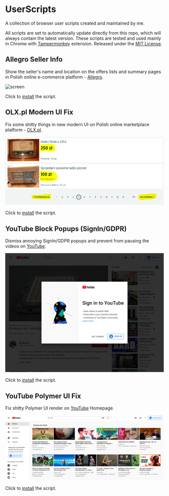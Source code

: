 # UserScripts
A collection of browser user scripts created and maintained by me.

All scripts are set to automatically update directly from this repo, which will always contain the latest version. These scripts are tested and used mainly in Chrome with [Tampermonkey](https://tampermonkey.net) extension. Released under the [MIT License](http://opensource.org/licenses/MIT).


## Allegro Seller Info

Show the seller's name and location on the offers lists and summary pages in Polish online e-commerce platform - [Allegro](http://allegro.pl).

![screen](https://github.com/malcom/UserScripts/raw/master/allegro-seller-info.png)

Click to [install](https://github.com/malcom/UserScripts/raw/master/allegro-seller-info.user.js) the script.


## OLX.pl Modern UI Fix

Fix some shitty things in new modern UI on Polish online marketplace platform - [OLX.pl](http://www.olx.pl).

![screen](https://github.com/malcom/UserScripts/raw/master/olx-pl-modern-ui-fix.png)

Click to [install](https://github.com/malcom/UserScripts/raw/master/olx-pl-modern-ui-fix.user.js) the script.


## YouTube Block Popups (SignIn/GDPR)

Dismiss annoying SignIn/GDPR popups and prevent from pausing the videos on [YouTube](http://www.youtube.com).

![screen](https://github.com/malcom/UserScripts/raw/master/youtube-block-popups.png)

Click to [install](https://github.com/malcom/UserScripts/raw/master/youtube-block-popups.user.js) the script.


## YouTube Polymer UI Fix

Fix shitty Polymer UI render on [YouTube](http://www.youtube.com) Homepage.

![screen](https://github.com/malcom/UserScripts/raw/master/youtube-polymer-ui-fix.png)

Click to [install](https://github.com/malcom/UserScripts/raw/master/youtube-polymer-ui-fix.user.js) the script.
